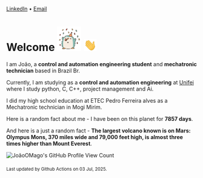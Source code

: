 [LinkedIn](https://www.linkedin.com/in/joão-pedro-gozzoli-b95641301/) &bull;
[Email](joaopedrogozzoli@gmail.com)

# Welcome <img src="happy.gif" height="64px" /> <img src="wave.gif" height="32px" />

I am João, a  **control and automation engineering student** and **mechatronic technician** based in Brazil Br.

Currently, I am studying as a **control and automation engineering** at [Unifei](https://unifei.edu.br) where I study python, C, C++, project management and Ai.

I did my high school education at ETEC Pedro Ferreira alves as a Mechatronic technician in Mogi Mirim.

Here is a random fact about me - I have been on this planet for **7857 days**.

And here is a just a random fact -  **The largest volcano known is on Mars: Olympus Mons, 370 miles wide and 79,000 feet high, is almost three times higher than Mount Everest**.

![JoãoOMago's GitHub Profile View Count](https://komarev.com/ghpvc/?username=JoaoOMago)

<sub>Last updated by Github Actions on 03 Jul, 2025.</sub>
